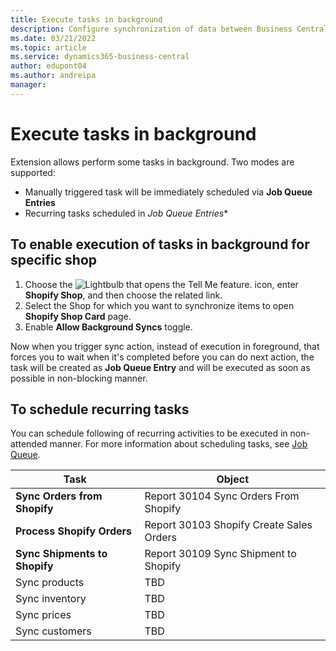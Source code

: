 ```yaml
---
title: Execute tasks in background 
description: Configure synchronization of data between Business Central and Shopify in background.
ms.date: 03/21/2022
ms.topic: article
ms.service: dynamics365-business-central
author: edupont04
ms.author: andreipa
manager: 
---
```


# Execute tasks in background

Extension allows perform some tasks in background. Two modes are supported:
- Manually triggered task will be immediately scheduled via **Job Queue Entries**
- Recurring tasks scheduled in **Job Queue* Entries**

## To enable execution of tasks in background for specific shop

1. Choose the ![Lightbulb that opens the Tell Me feature.](../media/ui-search/search_small.png "Tell me what you want to do") icon, enter **Shopify Shop**, and then choose the related link.
2. Select the Shop for which you want to synchronize items to open **Shopify Shop Card** page.
3. Enable **Allow Background Syncs** toggle. 

Now when you trigger sync action, instead of execution in foreground, that forces you to wait when it's completed before you can do next action, the task will be created as **Job Queue Entry** and will be executed as soon as possible in non-blocking manner. 

## To schedule recurring tasks 

You can schedule following of recurring activities to be executed in non-attended manner. For more information about scheduling tasks, see [Job Queue](../admin-job-queues-schedule-tasks.md).

|Task|Object|
|------|------------|
|**Sync Orders from Shopify**|Report 30104 Sync Orders From Shopify|
|**Process Shopify Orders**|Report 30103 Shopify Create Sales Orders|
|**Sync Shipments to Shopify**|Report 30109 Sync Shipment to Shopify|
|Sync products|TBD|
|Sync inventory|TBD|
|Sync prices|TBD|
|Sync customers|TBD|

